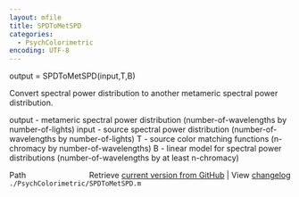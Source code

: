 ```yaml
---
layout: mfile
title: SPDToMetSPD
categories:
  - PsychColorimetric
encoding: UTF-8
---
```


output = SPDToMetSPD(input,T,B)

Convert spectral power distribution
to another metameric spectral power distribution.

output - metameric spectral power distribution
 (number-of-wavelengths by number-of-lights)
input - source spectral power distribution
 (number-of-wavelengths by number-of-lights)
T - source color matching functions
 (n-chromacy by number-of-wavelengths)
B - linear model for spectral power distributions
 (number-of-wavelengths by at least n-chromacy)


<div class="code_header" style="text-align:right;">
  <span style="float:left;">Path&nbsp;&nbsp;</span> <span class="counter">Retrieve <a href=
  "https://raw.github.com/Psychtoolbox-3/Psychtoolbox-3/beta/./PsychColorimetric/SPDToMetSPD.m">current version from GitHub</a> | View <a href=
  "https://github.com/Psychtoolbox-3/Psychtoolbox-3/commits/beta/./PsychColorimetric/SPDToMetSPD.m">changelog</a></span>
</div>
<div class="code">
  <code>./PsychColorimetric/SPDToMetSPD.m</code>
</div>
